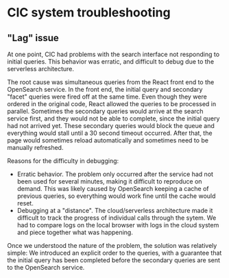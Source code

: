 
CIC system troubleshooting
==========================


"Lag" issue
--------------

At one point, CIC had problems with the search interface not responding to
initial queries. This behavior was erratic, and difficult to debug due to the
serverless architecture.

The root cause was simultaneous queries from the React front end to the
OpenSearch service. In the front end, the initial query and secondary "facet"
queries were fired off at the same time. Even though they were ordered in the
original code, React allowed the queries to be processed in parallel. Sometimes
the secondary queries would arrive at the search service first, and they would
not be able to complete, since the initial query had not arrived yet. These
secondary queries would block the queue and everything would stall until a 30
second timeout occurred. After that, the page would sometimes reload
automatically and sometimes need to be manually refreshed.

Reasons for the difficulty in debugging:
- Erratic behavior. The problem only occurred after the service had not been
  used for several minutes, making it difficult to reproduce on demand. This
  was likely caused by OpenSearch keeping a cache of previous queries, so
  everything would work fine until the cache would reset.
- Debugging at a "distance". The cloud/serverless architecture made it difficult
  to track the progress of individual calls through the sytem. We had to compare
  logs on the local browser with logs in the cloud system and piece together
  what was happening.

Once we understood the nature of the problem, the solution was relatively
simple: We introduced an explicit order to the queries, with a guarantee that
the initial query has been completed before the secondary queries are sent to
the OpenSearch service.
